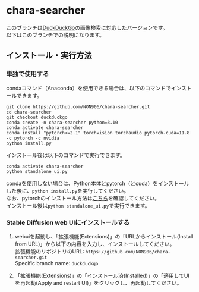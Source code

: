 # chara-searcher

このブランチは[DuckDuckGo](https://duckduckgo.com/)の画像検索に対応したバージョンです。  
以下はこのブランチでの説明になります。

## インストール・実行方法

### 単独で使用する

condaコマンド（Anaconda）を使用できる場合は、以下のコマンドでインストールできます。

```
git clone https://github.com/NON906/chara-searcher.git
cd chara-searcher
git checkout duckduckgo
conda create -n chara-searcher python=3.10
conda activate chara-searcher
conda install "pytorch<=2.1" torchvision torchaudio pytorch-cuda=11.8 -c pytorch -c nvidia
python install.py
```

インストール後は以下のコマンドで実行できます。

```
conda activate chara-searcher
python standalone_ui.py
```

condaを使用しない場合は、Python本体とpytorch（とcuda）をインストールした後に、``python install.py``を実行してください。  
なお、pytorchのインストール方法は[こちら](https://pytorch.org/get-started/locally/)を確認してください。  
インストール後は``python standalone_ui.py``で実行できます。

### Stable Diffusion web UIにインストールする

1. webuiを起動し、「拡張機能(Extensions)」の「URLからインストール(Install from URL)」から以下の内容を入力し、インストールしてください。  
拡張機能のリポジトリのURL: ``https://github.com/NON906/chara-searcher.git``  
Specific branch name: ``duckduckgo``

2. 「拡張機能(Extensions)」の「インストール済(Installed)」の「適用してUIを再起動(Apply and restart UI)」をクリックし、再起動してください。
